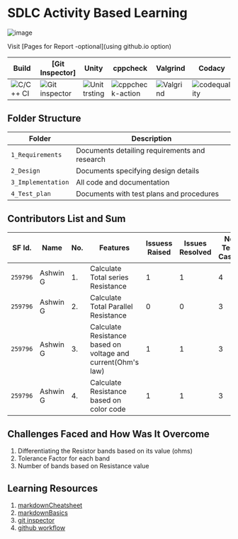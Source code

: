 # SDLC Activity Based Learning



![image](https://user-images.githubusercontent.com/82046396/114386075-61103900-9bae-11eb-8a3f-693e4c641e62.png)
 
 
 
Visit [Pages for Report -optional](using github.io option)

Build | [Git Inspector] | Unity | cppcheck|Valgrind|Codacy| 
------|----------|----|---|------|--------|
|![C/C++ CI](https://img.shields.io/badge/C%2FC%2B%2B%20CI-passing-green) |![ Git inspector](https://img.shields.io/badge/Contribution%20check%20--%20Git%20Inspector-passing-green)|![Unit trsting](https://img.shields.io/badge/Unit%20testing-passing-green) |![cppcheck-action](https://img.shields.io/badge/cppcheck--action-passing-green) |![Valgrind](https://img.shields.io/badge/Valgrind-passing-green) |![codequality](https://img.shields.io/badge/code%20quality-A-green)

## Folder Structure
Folder             | Description
-------------------| -----------------------------------------
`1_Requirements`   | Documents detailing requirements and research
`2_Design`         | Documents specifying design details
`3_Implementation` | All code and documentation
`4_Test_plan`      | Documents with test plans and procedures

## Contributors List and Sum
SF Id. |  Name                  | No.  |  Features                          | Issuess Raised |Issues Resolved|No Test Cases|Test Case Pass
-------|------------------------|------|------------------------------------|----------------|---------------|-------------|--------------
`259796` | Ashwin G          |1.    |Calculate Total series Resistance   |  1            |  1          | 4          | 4    
`259796` | Ashwin G          |2.    |Calculate Total Parallel Resistance  |  0            |  0           | 3         | 3   
`259796` | Ashwin G          |3.    |Calculate Resistance based on voltage and current(Ohm's law) |  1            |  1          | 3          | 3    
`259796` | Ashwin G          |4.    |Calculate Resistance based on color code |  1            |  1          | 3         | 3     

   

## Challenges Faced and How Was It Overcome

1. Differentiating the Resistor bands based on its value (ohms)
2. Tolerance Factor for each band
3. Number of bands based on Resistance value


## Learning Resources
1. [markdownCheatsheet](https://github.com/adam-p/markdown-here/wiki/Markdown-Cheatsheet)
2. [markdownBasics](https://guides.github.com/features/mastering-markdown/)
3. [git inspector](https://github.com/ejwa/gitinspector.git)
4. [github workflow](https://docs.github.com/en/actions/learn-github-action)


